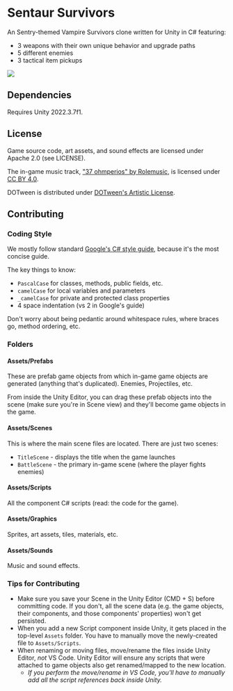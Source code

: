 # Sentaur Survivors

An Sentry-themed Vampire Survivors clone written for Unity in C# featuring:
* 3 weapons with their own unique behavior and upgrade paths
* 5 different enemies
* 3 tactical item pickups

![](https://github.com/getsentry/sentaur-survivors/blob/main/Media/gameplay.gif?raw=true)

## Dependencies

Requires Unity 2022.3.7f1.

## License

Game source code, art assets, and sound effects are licensed under Apache 2.0 (see LICENSE).

The in-game music track, ["37 ohmperios" by Rolemusic](https://freemusicarchive.org/music/Rolemusic/single/37-ohmperios/), is licensed under [CC BY 4.0](https://creativecommons.org/licenses/by/4.0/).

DOTween is distributed under [DOTween's Artistic License](https://dotween.demigiant.com/license.php).


## Contributing

### Coding Style

We mostly follow standard [Google's C# style guide](https://google.github.io/styleguide/csharp-style.html), because it's the most concise guide.

The key things to know:

* `PascalCase` for classes, methods, public fields, etc.
* `camelCase` for local variables and parameters
* `_camelCase` for private and protected class properties
* 4 space indentation (vs 2 in Google's guide)

Don't worry about being pedantic around whitespace rules, where braces go, method ordering, etc.

### Folders

#### Assets/Prefabs

These are prefab game objects from which in-game game objects are generated (anything that's duplicated). Enemies, Projectiles, etc. 

From inside the Unity Editor, you can drag these prefab objects into the scene (make sure you're in Scene view) and they'll become game objects in the game.

#### Assets/Scenes

This is where the main scene files are located. There are just two scenes:

* `TitleScene` - displays the title when the game launches
* `BattleScene` - the primary in-game scene (where the player fights enemies)

#### Assets/Scripts

All the component C# scripts (read: the code for the game).

#### Assets/Graphics

Sprites, art assets, tiles, materials, etc.

#### Assets/Sounds

Music and sound effects.

### Tips for Contributing

* Make sure you save your Scene in the Unity Editor (CMD + S) before committing code. If you don't, all the scene data (e.g. the game objects, their components, and those components' properties) won't get persisted.
* When you add a new Script component inside Unity, it gets placed in the top-level `Assets` folder. You have to manually move the newly-created file to `Assets/Scripts`.
* When renaming or moving files, move/rename the files inside Unity Editor, _not_ VS Code. Unity Editor will ensure any scripts that were attached to game objects also get renamed/mapped to the new location.
  * _If you perform the move/rename in VS Code, you'll have to manually add all the script references back inside Unity._
